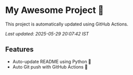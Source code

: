 # My Awesome Project 🚀

This project is automatically updated using GitHub Actions.

_Last updated: 2025-05-29 20:07:42 IST_

## Features
- Auto-update README using Python 🐍
- Auto Git push with GitHub Actions 🤖

